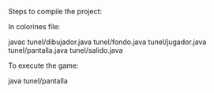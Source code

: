 Steps to compile the project:

In colorines file:

javac tunel/dibujador.java tunel/fondo.java tunel/jugador.java tunel/pantalla.java tunel/salido.java

To execute the game:

java tunel/pantalla 

